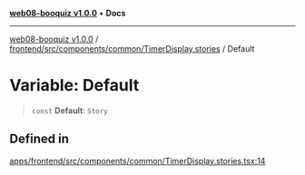 [**web08-booquiz v1.0.0**](../../../../../../README.md) • **Docs**

***

[web08-booquiz v1.0.0](../../../../../../modules.md) / [frontend/src/components/common/TimerDisplay.stories](../README.md) / Default

# Variable: Default

> `const` **Default**: `Story`

## Defined in

[apps/frontend/src/components/common/TimerDisplay.stories.tsx:14](https://github.com/boostcampwm-2024/web08-BooQuiz/blob/7476b6206e2a8c55cace72cc6ee6a8796386519f/apps/frontend/src/components/common/TimerDisplay.stories.tsx#L14)
